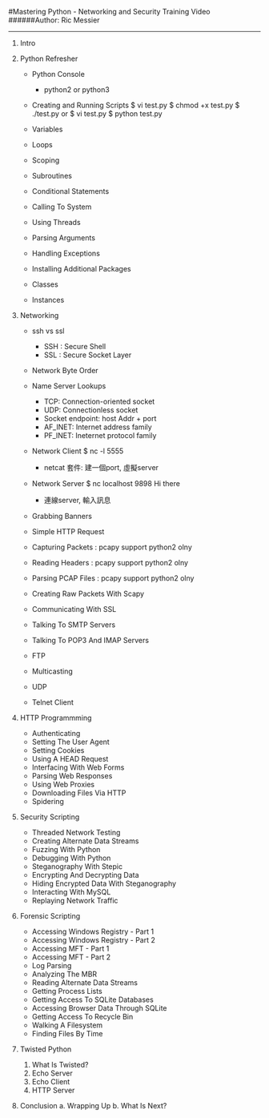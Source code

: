#Mastering Python - Networking and Security Training Video
######Author: Ric Messier

--------------------------------------------------------------------------------
1. Intro


2. Python Refresher
    - Python Console
        + python2 or python3
    - Creating and Running Scripts
        $ vi test.py
        $ chmod +x test.py
        $ ./test.py
        or
        $ vi test.py
        $ python test.py
        
    - Variables
    - Loops
    - Scoping
    - Subroutines
    - Conditional Statements
    - Calling To System
    - Using Threads
    - Parsing Arguments
    - Handling Exceptions
    - Installing Additional Packages
    - Classes
    - Instances


3. Networking
    - ssh vs ssl
        * SSH : Secure Shell
        * SSL : Secure Socket Layer
        
    - Network Byte Order
    - Name Server Lookups
        * TCP: Connection-oriented socket
        * UDP: Connectionless socket
        * Socket endpoint: host Addr + port
        * AF_INET: Internet address family
        * PF_INET: Ineternet protocol family
                
    - Network Client
        $ nc -l 5555
        * netcat 套件: 建一個port, 虛擬server
        
    - Network Server
        $ nc localhost 9898 Hi there
        * 連線server, 輸入訊息
        
    - Grabbing Banners
        
    - Simple HTTP Request
    
    - Capturing Packets : pcapy support python2 olny
    - Reading Headers : pcapy support python2 olny
    - Parsing PCAP Files : pcapy support python2 olny
    
    - Creating Raw Packets With Scapy
    - Communicating With SSL
    - Talking To SMTP Servers
    - Talking To POP3 And IMAP Servers
    - FTP
    - Multicasting
    - UDP
    - Telnet Client


4. HTTP Programmming
    - Authenticating
    - Setting The User Agent
    - Setting Cookies
    - Using A HEAD Request
    - Interfacing With Web Forms
    - Parsing Web Responses
    - Using Web Proxies
    - Downloading Files Via HTTP
    - Spidering


5. Security Scripting
    - Threaded Network Testing
    - Creating Alternate Data Streams
    - Fuzzing With Python
    - Debugging With Python
    - Steganography With Stepic
    - Encrypting And Decrypting Data
    - Hiding Encrypted Data With Steganography
    - Interacting With MySQL
    - Replaying Network Traffic


6. Forensic Scripting
    - Accessing Windows Registry - Part 1
    - Accessing Windows Registry - Part 2
    - Accessing MFT - Part 1
    - Accessing MFT - Part 2
    - Log Parsing
    - Analyzing The MBR
    - Reading Alternate Data Streams
    - Getting Process Lists
    - Getting Access To SQLite Databases
    - Accessing Browser Data Through SQLite
    - Getting Access To Recycle Bin
    - Walking A Filesystem
    - Finding Files By Time


7. Twisted Python
    1. What Is Twisted?
    2. Echo Server
    3. Echo Client
    4. HTTP Server


8. Conclusion
    a. Wrapping Up
    b. What Is Next?

